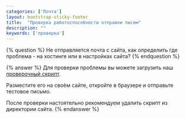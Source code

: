```yaml
---
categories: ['Почта']
layout: bootstrap-sticky-footer
title:  "Проверка работоспособности отправки писем"
description: ""
keywords: ['проверка']
---
```

{% question %}
Не отправляется почта с сайта, как определить где проблема - на хостинге или в настройках сайта?
{% endquestion %}

{% answer %}
Для проверки проблемы вы можете загрузить наш [проверочный скрипт](https://raw.githubusercontent.com/ford153focus/wiki.beget.tech/master/source/files/checkers/mailtest.php).

Разместите его на своём сайте, откройте в браузере и отправьте тестовое письмо.

После проверки настоятельно рекомендуем удалить скрипт из директории сайта.
{% endanswer %}
